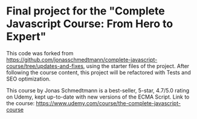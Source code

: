# Final project for the "Complete Javascript Course: From Hero to Expert"

This code was forked from https://github.com/jonasschmedtmann/complete-javascript-course/tree/updates-and-fixes, using the starter files of the project. After following the course content, this project will be refactored with Tests and SEO optimization.

This course by Jonas Schmedtmann is a best-seller, 5-star, 4.7/5.0 rating on Udemy, kept up-to-date with new versions of the ECMA Script. Link to the course: https://www.udemy.com/course/the-complete-javascript-course
